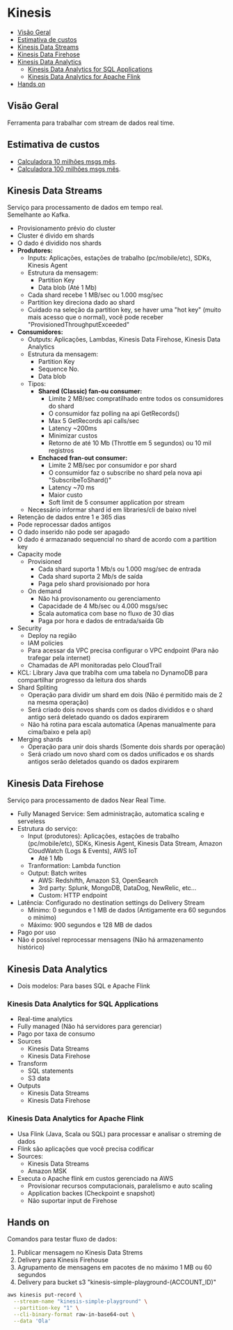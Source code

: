 # Kinesis

- [Visão Geral](#visão-geral)
- [Estimativa de custos](#estimativa-de-custos)
- [Kinesis Data Streams](#kinesis-data-streams)
- [Kinesis Data Firehose](#kinesis-data-firehose)
- [Kinesis Data Analytics](#kinesis-data-analytics)
  - [Kinesis Data Analytics for SQL Applications](#kinesis-data-analytics-for-sql-applications)
  - [Kinesis Data Analytics for Apache Flink](#kinesis-data-analytics-for-apache-flink)
- [Hands on](#hands-on)


## Visão Geral

Ferramenta para trabalhar com stream de dados real time.

## Estimativa de custos

- [Calculadora 10 milhões msgs mês](https://calculator.aws/#/estimate?id=5c17b5225b69727b57e8303185865bfb7211bec5).
- [Calculadora 100 milhões msgs mês](https://calculator.aws/#/estimate?id=d2fe61263e7fed9db30742b7c458ef08bf2bfec2).

## Kinesis Data Streams

Serviço para processamento de dados em tempo real.  
Semelhante ao Kafka.

- Provisionamento prévio do cluster
- Cluster é divido em shards
- O dado é dividido nos shards
- **Produtores:**
  - Inputs: Aplicações, estações de trabalho (pc/mobile/etc), SDKs, Kinesis Agent
  - Estrutura da mensagem:
    - Partition Key
    - Data blob (Até 1 Mb)
  - Cada shard recebe 1 MB/sec ou 1.000 msg/sec
  - Partition key direciona dado ao shard
  - Cuidado na seleção da partition key, se haver uma "hot key" (muito mais acesso que o normal), você pode receber "ProvisionedThroughputExceeded"
- **Consumidores:**
  - Outputs: Aplicações, Lambdas, Kinesis Data Firehose, Kinesis Data Analytics
  - Estrutura da mensagem:
    - Partition Key
    - Sequence No.
    - Data blob
  - Tipos:
    - **Shared (Classic) fan-ou consumer:**
      - Limite 2 MB/sec compratilhado entre todos os consumidores do shard
      - O consumidor faz polling na api GetRecords()
      - Max 5 GetRecords api calls/sec
      - Latency ~200ms
      - Minimizar custos
      - Retorno de até 10 Mb (Throttle em 5 segundos) ou 10 mil registros
    - **Enchaced fran-out consumer:**
      - Limite 2 MB/sec por consumidor e por shard
      - O consumidor faz o subscribe no shard pela nova api "SubscribeToShard()"
      - Latency ~70 ms
      - Maior custo
      - Soft limit de 5 consumer application por stream
  - Necessário informar shard id em libraries/cli de baixo nível
- Retenção de dados entre 1 e 365 dias
- Pode reprocessar dados antigos
- O dado inserido não pode ser apagado
- O dado é armazanado sequencial no shard de acordo com a partition key
- Capacity mode
  - Provisioned
    - Cada shard suporta 1 Mb/s ou 1.000 msg/sec de entrada
    - Cada shard suporta 2 Mb/s de saída
    - Paga pelo shard provisionado por hora
  - On demand
    - Não há provisonamento ou gerenciamento
    - Capacidade de 4 Mb/sec ou 4.000 msgs/sec
    - Scala automatica com base no fluxo de 30 dias
    - Paga por hora e dados de entrada/saída Gb
- Security
  - Deploy na região
  - IAM policies
  - Para acessar da VPC precisa configurar o VPC endpoint (Para não trafegar pela internet)
  - Chamadas de API monitoradas pelo CloudTrail
- KCL: Library Java que trablha com uma tabela no DynamoDB para compartilhar progresso da leitura dos shards
- Shard Spliting
  - Operação para dividir um shard em dois (Não é permitido mais de 2 na mesma operação)
  - Será criado dois novos shards com os dados divididos e o shard antigo será deletado quando os dados expirarem
  - Não há rotina para escala automatica (Apenas manualmente para cima/baixo e pela api)
- Merging shards
  - Operação para unir dois shards (Somente dois shards por operação)
  - Será criado um novo shard com os dados unificados e os shards antigos serão deletados quando os dados expirarem

## Kinesis Data Firehose

Serviço para processamento de dados Near Real Time.

- Fully Managed Service: Sem administração, automatica scaling e serveless
- Estrutura do serviço:
  - Input (produtores): Aplicações, estações de trabalho (pc/mobile/etc), SDKs, Kinesis Agent, Kinesis Data Stream, Amazon CloudWatch (Logs & Events), AWS IoT
    - Até 1 Mb
  - Tranformation: Lambda function
  - Output: Batch writes
    - AWS: Redshifth, Amazon S3, OpenSearch
    - 3rd party: Splunk, MongoDB, DataDog, NewRelic, etc...
    - Custom: HTTP endpoint
- Latência: Configurado no destination settings do Delivery Stream
  - Mínimo: 0 segundos e 1 MB de dados (Antigamente era 60 segundos o mínimo)
  - Máximo: 900 segundos e 128 MB de dados
- Pago por uso
- Não é possível reprocessar mensagens (Não há armazenamento histórico)

## Kinesis Data Analytics

- Dois modelos: Para bases SQL e Apache Flink

### Kinesis Data Analytics for SQL Applications

- Real-time analytics
- Fully managed (Não há servidores para gerenciar)
- Pago por taxa de consumo
- Sources
  - Kinesis Data Streams
  - Kinesis Data Firehose
- Transform
  - SQL statements
  - S3 data
- Outputs
  - Kinesis Data Streams
  - Kinesis Data Firehose


### Kinesis Data Analytics for Apache Flink

- Usa Flink (Java, Scala ou SQL) para processar e analisar o streming de dados
- Flink são aplicações que você precisa codificar
- Sources:
  - Kinesis Data Streams
  - Amazon MSK
- Executa o Apache flink em custos gerenciado na AWS
  - Provisionar recursos computacionais, paralelismo e auto scaling
  - Application backes (Checkpoint e snapshot)
  - Não suportar input de Firehose

## Hands on

Comandos para testar fluxo de dados:

1. Publicar mensagem no Kinesis Data Strems
2. Delivery para Kinesis Firehouse
3. Agrupamento de mensagens em pacotes de no máximo 1 MB ou 60 segundos
4. Delivery para bucket s3 "kinesis-simple-playground-(ACCOUNT_ID)"

```bash
aws kinesis put-record \
  --stream-name "kinesis-simple-playground" \
  --partition-key "1" \
  --cli-binary-format raw-in-base64-out \
  --data 'Ola'
```